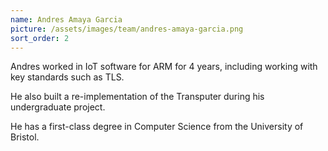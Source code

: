 ```yaml
---
name: Andres Amaya Garcia
picture: /assets/images/team/andres-amaya-garcia.png
sort_order: 2
---
```

Andres worked in IoT software for ARM for 4 years, including working with key standards such as TLS. 

He also built a re-implementation of the Transputer during his undergraduate project.

He has a first-class degree in Computer Science from the University of Bristol.
